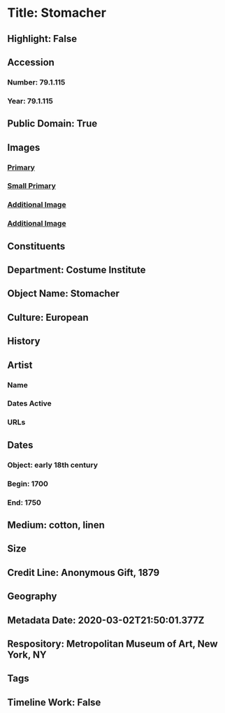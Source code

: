 # Title: Stomacher
## Highlight: False
## Accession
### Number: 79.1.115
### Year: 79.1.115
## Public Domain: True
## Images
### [Primary](https://images.metmuseum.org/CRDImages/ci/original/79.1.115_F.jpg)
### [Small Primary](https://images.metmuseum.org/CRDImages/ci/web-large/79.1.115_F.jpg)
### [Additional Image](https://images.metmuseum.org/CRDImages/ci/original/79.1.115_d.jpg)
### [Additional Image](https://images.metmuseum.org/CRDImages/ci/original/3806.jpg)
## Constituents
## Department: Costume Institute
## Object Name: Stomacher
## Culture: European
## History
## Artist
### Name
### Dates Active
### URLs
## Dates
### Object: early 18th century
### Begin: 1700
### End: 1750
## Medium: cotton, linen
## Size
## Credit Line: Anonymous Gift, 1879
## Geography
## Metadata Date: 2020-03-02T21:50:01.377Z
## Respository: Metropolitan Museum of Art, New York, NY
## Tags
## Timeline Work: False